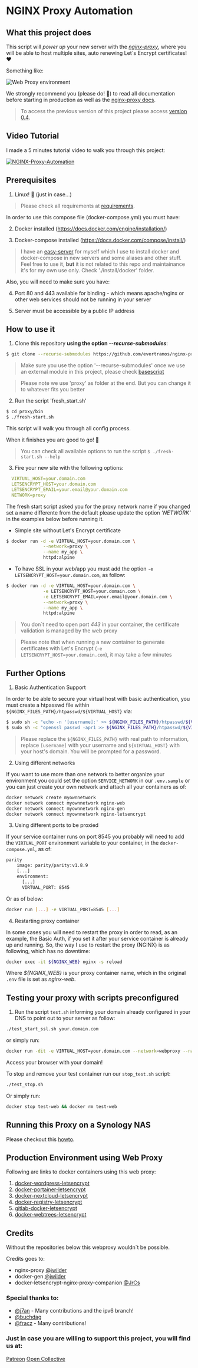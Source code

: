 
# NGINX Proxy Automation

## What this project does

This script will _power up_ your new server with the [*nginx-proxy*](https://github.com/nginx-proxy/nginx-proxy), where you will be able to host multiple sites, 
auto renewing Let´s Encrypt certificates! ❤️

Something like:

![Web Proxy environment](https://github.com/evertramos/images/raw/master/webproxy.jpg)

We strongly recommend you (please do! 🙏) to read all documentation before starting in production as well as the [nginx-proxy docs](https://github.com/nginx-proxy/nginx-proxy).

> To access the previous version of this project please access [version 0.4](https://github.com/evertramos/nginx-proxy-automation/tree/v0.4).

## Video Tutorial

I made a 5 minutes tutorial video to walk you through this project:

[![NGINX-Proxy-Automation](https://img.youtube.com/vi/E9BtHVr_v9I/0.jpg)](https://www.youtube.com/watch?v=E9BtHVr_v9I)

## Prerequisites

1. Linux! 🐧 (just in case...)

> Please check all requirements at [requirements](/docs/requirements.md).

In order to use this compose file (docker-compose.yml) you must have:

2. Docker installed (https://docs.docker.com/engine/installation/)

3. Docker-compose installed (https://docs.docker.com/compose/install/)

> I have an [easy-server](https://github.com/evertramos/easy-server) for myself which I use to install 
> docker and docker-compose in new servers and some aliases and other stuff. Feel free to use it, **but**
> it is not related to this repo and maintainance it's for my own use only.  Check './install/docker' folder.

Also, you will need to make sure you have:

4. Port 80 and 443 available for binding - which means apache/nginx or other web services should not be 
   running in your server
   
5. Server must be accessible by a public IP address 

## How to use it

1. Clone this repository **using the option _--recurse-submodules_**:

```bash
$ git clone --recurse-submodules https://github.com/evertramos/nginx-proxy-automation.git proxy 
```

> Make sure you use the option '--recurse-submodules' once we use an external module in this project, please check 
> [basescript](https://github.com/evertramos/basescript)

> Please note we use 'proxy' as folder at the end. But you can change it to whatever fits you better  

2. Run the script 'fresh_start.sh'
   
```bash
$ cd proxy/bin
$ ./fresh-start.sh
```

This script will walk you through all config process.  

When it finishes you are good to go! :checkered_flag:

> You can check all available options to run the script `$ ./fresh-start.sh --help`

3. Fire your new site with the following options:

```yaml
  VIRTUAL_HOST=your.domain.com
  LETSENCRYPT_HOST=your.domain.com
  LETSENCRYPT_EMAIL=your.email@your.domain.com
  NETWORK=proxy
```

The fresh start script asked you for the proxy network name if you changed set a name differente from 
the default please update the option *'NETWORK'* in the examples below before running it. 

- Simple site without Let's Encrypt certificate 
```bash
$ docker run -d -e VIRTUAL_HOST=your.domain.com \
              --network=proxy \
              --name my_app \
              httpd:alpine
```

- To have SSL in your web/app you must add the option `-e LETSENCRYPT_HOST=your.domain.com`, as follow:

```bash
$ docker run -d -e VIRTUAL_HOST=your.domain.com \
              -e LETSENCRYPT_HOST=your.domain.com \
              -e LETSENCRYPT_EMAIL=your.email@your.domain.com \
              --network=proxy \
              --name my_app \
              httpd:alpine
```

> You don´t need to open port *443* in your container, the certificate validation is managed by the web proxy

> Please note that when running a new container to generate certificates with Let's Encrypt 
> (`-e LETSENCRYPT_HOST=your.domain.com`), it may take a few minutes


## Further Options

1. Basic Authentication Support

In order to be able to secure your virtual host with basic authentication, you must create a htpasswd file 
within `${NGINX_FILES_PATH}/htpasswd/${VIRTUAL_HOST}` via:

```bash
$ sudo sh -c "echo -n '[username]:' >> ${NGINX_FILES_PATH}/htpasswd/${VIRTUAL_HOST}"
$ sudo sh -c "openssl passwd -apr1 >> ${NGINX_FILES_PATH}/htpasswd/${VIRTUAL_HOST}"
```

> Please replace the `${NGINX_FILES_PATH}` with real path to information, replace `[username]` with your username and `${VIRTUAL_HOST}` with your host's domain. You will be prompted for a password.

2. Using different networks

If you want to use more than one network to better organize your environment you could set the option `SERVICE_NETWORK` in our `.env.sample` or you can just create your own network and attach all your containers as of:

```bash
docker network create myownnetwork
docker network connect myownnetwork nginx-web
docker network connect myownnetwork nginx-gen
docker network connect myownnetwork nginx-letsencrypt
```

3. Using different ports to be proxied

If your service container runs on port 8545 you probably will need to add the `VIRTUAL_PORT` environment variable to your container, in the `docker-compose.yml`, as of:

```bash
parity
    image: parity/parity:v1.8.9
    [...]
    environment:
      [...]
      VIRTUAL_PORT: 8545
```

Or as of below:

```bash
docker run [...] -e VIRTUAL_PORT=8545 [...]
```

4. Restarting proxy container

In some cases you will need to restart the proxy in order to read, as an example, the Basic Auth, if you set it after your service container is already up and running. So, the way I use to restart the proxy (NGINX) is as following, which has no downtime:

```bash
docker exec -it ${NGINX_WEB} nginx -s reload
```

Where *${NGINX_WEB}* is your proxy container name, which in the original `.env` file is set as *nginx-web*.


## Testing your proxy with scripts preconfigured 

1. Run the script `test.sh` informing your domain already configured in your DNS to point out to your server as follow:

```bash
./test_start_ssl.sh your.domain.com
```

or simply run:

```bash
docker run -dit -e VIRTUAL_HOST=your.domain.com --network=webproxy --name test-web httpd:alpine
```

Access your browser with your domain!

To stop and remove your test container run our `stop_test.sh` script:

```bash
./test_stop.sh
```

Or simply run:

```bash
docker stop test-web && docker rm test-web
```

## Running this Proxy on a Synology NAS

Please checkout this [howto](https://github.com/evertramos/nginx-proxy-automation/blob/master/docs/HOWTO-Synlogy.md).

## Production Environment using Web Proxy

Following are links to docker containers using this web proxy:

1. [docker-wordpress-letsencrypt](https://github.com/evertramos/docker-wordpress-letsencrypt)
2. [docker-portainer-letsencrypt](https://github.com/evertramos/docker-portainer-letsencrypt)
3. [docker-nextcloud-letsencrypt](https://github.com/evertramos/docker-nextcloud-letsencrypt)
4. [docker-registry-letsencrypt](https://github.com/evertramos/docker-registry-letsencrypt)
5. [gitlab-docker-letsencrypt](https://github.com/steevepay/gitlab-docker-letsencrypt)
6. [docker-webtrees-letsencrypt](https://github.com/mstroppel/docker-webtrees-letsencrypt)

## Credits

Without the repositories below this webproxy wouldn´t be possible.

Credits goes to:
- nginx-proxy [@jwilder](https://github.com/jwilder/nginx-proxy)
- docker-gen [@jwilder](https://github.com/jwilder/docker-gen)
- docker-letsencrypt-nginx-proxy-companion [@JrCs](https://github.com/JrCs/docker-letsencrypt-nginx-proxy-companion)

### Special thanks to:

- [@j7an](https://github.com/j7an) - Many contributions and the ipv6 branch!
- [@buchdag](https://github.com/JrCs/docker-letsencrypt-nginx-proxy-companion/pull/226#event-1145800062)
- [@fracz](https://github.com/fracz) - Many contributions!

### Just in case you are willing to support this project, you will find us at:

[Patreon](https://www.patreon.com/evertramos)
[Open Collective](https://opencollective.com/nginx-proxy-automation)
